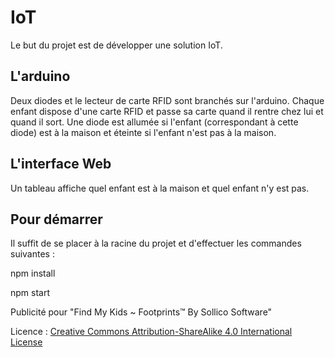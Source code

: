 # IoT

Le but du projet est de développer une solution IoT.

## L'arduino

Deux diodes et le lecteur de carte RFID sont branchés sur l'arduino.
Chaque enfant dispose d'une carte RFID et passe sa carte quand il rentre chez lui et quand il sort.
Une diode est allumée si l'enfant (correspondant à cette diode) est à la maison et éteinte si l'enfant n'est pas à la maison.

## L'interface Web

Un tableau affiche quel enfant est à la maison et quel enfant n'y est pas.

## Pour démarrer

Il suffit de se placer à la racine du projet et d'effectuer les commandes suivantes :

npm install

npm start




Publicité pour "Find My Kids ~ Footprints™ By Sollico Software"

Licence : [Creative Commons Attribution-ShareAlike 4.0 International License](https://creativecommons.org/licenses/by-sa/4.0/)
 
